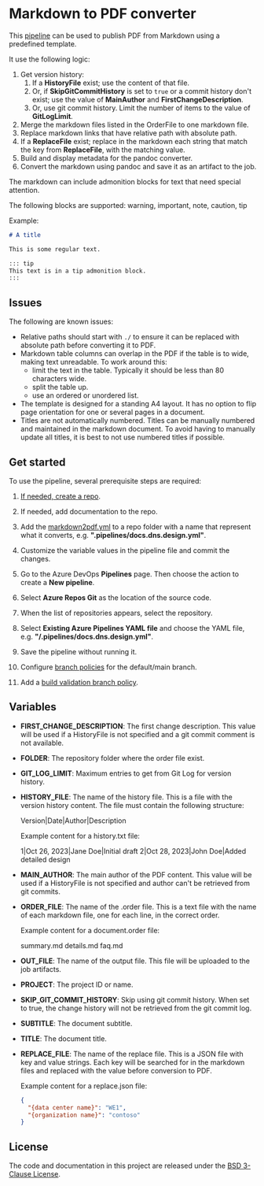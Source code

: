 # Markdown to PDF converter

This [pipeline](markdown2pdf.yml) can be used to publish PDF from Markdown using a predefined template.

It use the following logic:

1. Get version history:
   1. If a **HistoryFile** exist; use the content of that file.
   1. Or, if **SkipGitCommitHistory** is set to `true` or a commit history don't exist; use the value of **MainAuthor** and **FirstChangeDescription**.
   1. Or, use git commit history. Limit the number of items to the value of **GitLogLimit**.
1. Merge the markdown files listed in the OrderFile to one markdown file.
1. Replace markdown links that have relative path with absolute path.
1. If a **ReplaceFile** exist; replace in the markdown each string that match the key from **ReplaceFile**, with the matching value.
1. Build and display metadata for the pandoc converter.
1. Convert the markdown using pandoc and save it as an artifact to the job.

The markdown can include admonition blocks for text that need special attention.

The following blocks are supported: warning, important, note, caution, tip

Example:

```markdown
# A title

This is some regular text.

::: tip
This text is in a tip admonition block.
:::
```

## Issues

The following are known issues:

- Relative paths should start with `./` to ensure it can be replaced with absolute path before converting it to PDF.
- Markdown table columns can overlap in the PDF if the table is to wide, making text unreadable. To work around this:
  - limit the text in the table. Typically it should be less than 80 characters wide.
  - split the table up.
  - use an ordered or unordered list.
- The template is designed for a standing A4 layout. It has no option to flip page orientation for one or several pages in a document.
- Titles are not automatically numbered. Titles can be manually numbered and maintained in the markdown document. To avoid having to manually update all titles, it is best to not use numbered titles if possible.

## Get started

To use the pipeline, several prerequisite steps are required:

1. [If needed, create a repo](https://learn.microsoft.com/en-us/azure/devops/repos/git/create-new-repo?view=azure-devops#create-a-repo-using-the-web-portal).

1. If needed, add documentation to the repo.

1. Add the [markdown2pdf.yml](markdown2pdf.yml) to a repo folder with a name that represent what it converts, e.g. **".pipelines/docs.dns.design.yml"**.

1. Customize the variable values in the pipeline file and commit the changes.

1. Go to the Azure DevOps **Pipelines** page. Then choose the action to create a **New pipeline**.

1. Select **Azure Repos Git** as the location of the source code.

1. When the list of repositories appears, select the repository.

1. Select **Existing Azure Pipelines YAML file** and choose the YAML file, e.g. **"/.pipelines/docs.dns.design.yml"**.

1. Save the pipeline without running it.

1. Configure [branch policies](https://learn.microsoft.com/en-us/azure/devops/repos/git/branch-policies?view=azure-devops&tabs=browser#configure-branch-policies) for the default/main branch.

1. Add a [build validation branch policy](https://learn.microsoft.com/en-us/azure/devops/repos/git/branch-policies?view=azure-devops&tabs=browser#build-validation).

## Variables

- **FIRST_CHANGE_DESCRIPTION**: The first change description. This value will be used if a HistoryFile is not specified and a git commit comment is not available.

- **FOLDER**: The repository folder where the order file exist.

- **GIT_LOG_LIMIT**: Maximum entries to get from Git Log for version history.

- **HISTORY_FILE**: The name of the history file. This is a file with the version history content. The file must contain the following structure:

  Version|Date|Author|Description

  Example content for a history.txt file:

  1|Oct 26, 2023|Jane Doe|Initial draft
  2|Oct 28, 2023|John Doe|Added detailed design

- **MAIN_AUTHOR**: The main author of the PDF content. This value will be used if a HistoryFile is not specified and author can't be retrieved from git commits.

- **ORDER_FILE**: The name of the .order file. This is a text file with the name of each markdown file, one for each line, in the correct order.

  Example content for a document.order file:

  summary.md
  details.md
  faq.md

- **OUT_FILE**: The name of the output file. This file will be uploaded to the job artifacts.

- **PROJECT**: The project ID or name.

- **SKIP_GIT_COMMIT_HISTORY**: Skip using git commit history. When set to true, the change history will not be retrieved from the git commit log.

- **SUBTITLE**: The document subtitle.

- **TITLE**: The document title.

- **REPLACE_FILE**: The name of the replace file. This is a JSON file with key and value strings. Each key will be searched for in the markdown files and replaced with the value before conversion to PDF.

  Example content for a replace.json file:

  ```json
  {
    "{data center name}": "WE1",
    "{organization name}": "contoso"
  }
  ```

## License

The code and documentation in this project are released under the [BSD 3-Clause License](LICENSE).

